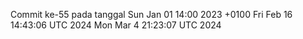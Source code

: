 Commit ke-55 pada tanggal Sun Jan 01 14:00 2023 +0100
Fri Feb 16 14:43:06 UTC 2024
Mon Mar  4 21:23:07 UTC 2024
